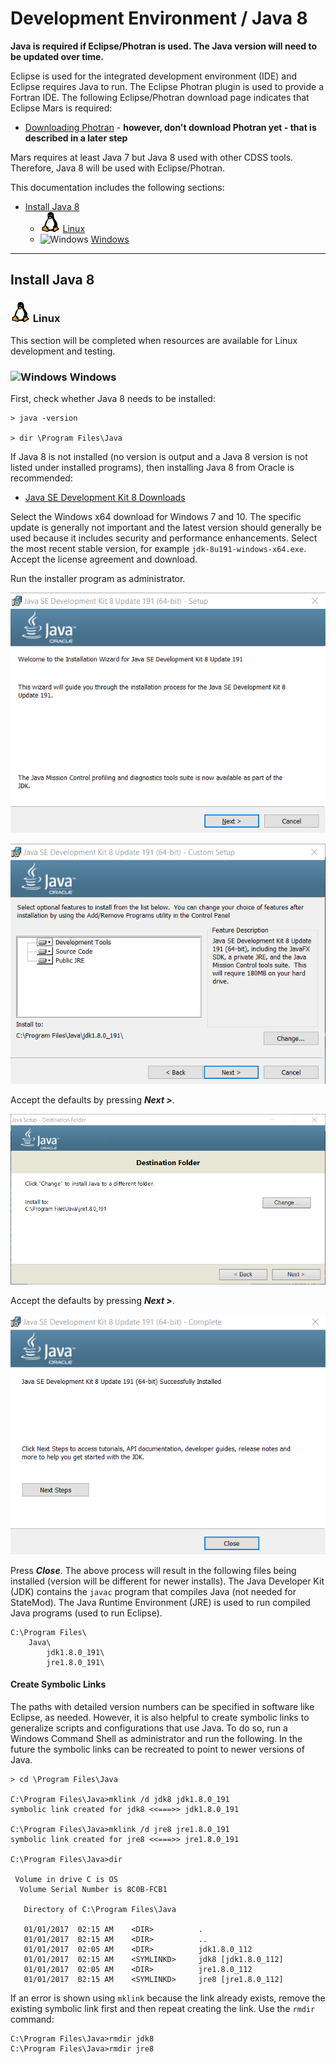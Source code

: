 # Development Environment / Java 8 #

**Java is required if Eclipse/Photran is used.
The Java version will need to be updated over time.**

Eclipse is used for the integrated development environment (IDE) and Eclipse requires Java to run.
The Eclipse Photran plugin is used to provide a Fortran IDE.
The following Eclipse/Photran download page indicates that Eclipse Mars is required:

* [Downloading Photran](https://eclipse.org/photran/download.php) - **however, don't download Photran yet - that is described in a later step**

Mars requires at least Java 7 but Java 8 used with other CDSS tools.
Therefore, Java 8 will be used with Eclipse/Photran.

This documentation includes the following sections:

* [Install Java 8](#install-java-8)
    + ![Linux](../images/linux-32.png) [Linux](#linux)
    + ![Windows](../images/windows-32.ico) [Windows](#windows)

---------------------

## Install Java 8 ##

### ![Linux](../images/linux-32.png) Linux ###

This section will be completed when resources are available for Linux development and testing.

### ![Windows](../images/windows-32.ico) Windows ###

First, check whether Java 8 needs to be installed:

```text
> java -version

> dir \Program Files\Java
```

If Java 8 is not installed (no version is output and a Java 8 version is not listed under installed programs),
then installing Java 8 from Oracle is recommended:

* [Java SE Development Kit 8 Downloads](https://www.oracle.com/technetwork/java/javase/downloads/jdk8-downloads-2133151.html)

Select the Windows x64 download for Windows 7 and 10.
The specific update is generally not important and the latest version should generally be used because
it includes security and performance enhancements.
Select the most recent stable version, for example `jdk-8u191-windows-x64.exe`.
Accept the license agreement and download.

Run the installer program as administrator.

![Install Java 8 1](java8-images/install-java8-1.png)

![Install Java 8 2](java8-images/install-java8-2.png)

Accept the defaults by pressing ***Next >***.

![Install Java 8 3](java8-images/install-java8-3.png)

Accept the defaults by pressing ***Next >***.

![Install Java 8 4](java8-images/install-java8-4.png)

Press ***Close***.  The above process will result in the following files being installed (version will be different for newer installs).
The Java Developer Kit (JDK) contains the `javac` program that compiles Java (not needed for StateMod).
The Java Runtime Environment (JRE) is used to run compiled Java programs (used to run Eclipse).

```text
C:\Program Files\
    Java\
        jdk1.8.0_191\  
        jre1.8.0_191\  
```

#### Create Symbolic Links ####

The paths with detailed version numbers can be specified in software like Eclipse, as needed.
However, it is also helpful to create symbolic links to generalize scripts and configurations that use Java.
To do so, run a Windows Command Shell as administrator and run the following.
In the future the symbolic links can be recreated to point to newer versions of Java.

```com
> cd \Program Files\Java

C:\Program Files\Java>mklink /d jdk8 jdk1.8.0_191
symbolic link created for jdk8 <<===>> jdk1.8.0_191

C:\Program Files\Java>mklink /d jre8 jre1.8.0_191
symbolic link created for jre8 <<===>> jre1.8.0_191

C:\Program Files\Java>dir

 Volume in drive C is OS
  Volume Serial Number is 8C0B-FCB1

   Directory of C:\Program Files\Java

   01/01/2017  02:15 AM    <DIR>          .
   01/01/2017  02:15 AM    <DIR>          ..
   01/01/2017  02:05 AM    <DIR>          jdk1.8.0_112
   01/01/2017  02:15 AM    <SYMLINKD>     jdk8 [jdk1.8.0_112]
   01/01/2017  02:05 AM    <DIR>          jre1.8.0_112
   01/01/2017  02:15 AM    <SYMLINKD>     jre8 [jre1.8.0_112]
```

If an error is shown using `mklink` because the link already exists,
remove the existing symbolic link first and then repeat creating the link.
Use the `rmdir` command:

```
C:\Program Files\Java>rmdir jdk8
C:\Program Files\Java>rmdir jre8
```
